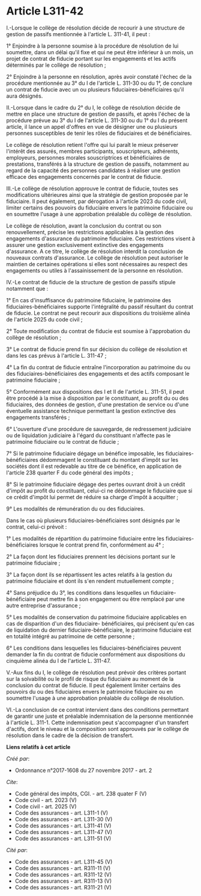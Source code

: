 # Article L311-42

I.-Lorsque le collège de résolution décide de recourir à une structure de gestion de passifs mentionnée à l'article L.
311-41, il peut : 

1° Enjoindre à la personne soumise à la procédure de résolution de lui soumettre, dans un délai qu'il fixe et qui ne peut
être inférieur à un mois, un projet de contrat de fiducie portant sur les engagements et les actifs déterminés par le collège
de résolution ; 

2° Enjoindre à la personne en résolution, après avoir constaté l'échec de la procédure mentionnée au 3° du I de l'article L.
311-30 ou du 1°, de conclure un contrat de fiducie avec un ou plusieurs fiduciaires-bénéficiaires qu'il aura désignés. 

II.-Lorsque dans le cadre du 2° du I, le collège de résolution décide de mettre en place une structure de gestion de passifs,
et après l'échec de la procédure prévue au 3° du I de l'article L. 311-30 ou du 1° du I du présent article, il lance un appel
d'offres en vue de désigner une ou plusieurs personnes susceptibles de tenir les rôles de fiduciaires et de bénéficiaires. 

Le collège de résolution retient l'offre qui lui paraît le mieux préserver l'intérêt des assurés, membres participants,
souscripteurs, adhérents, employeurs, personnes morales souscriptrices et bénéficiaires de prestations, transférés à la
structure de gestion de passifs, notamment au regard de la capacité des personnes candidates à réaliser une gestion efficace
des engagements concernés par le contrat de fiducie. 

III.-Le collège de résolution approuve le contrat de fiducie, toutes ses modifications ultérieures ainsi que la stratégie de
gestion proposée par le fiduciaire. Il peut également, par dérogation à l'article 2023 du code civil, limiter certains des
pouvoirs du fiduciaire envers le patrimoine fiduciaire ou en soumettre l'usage à une approbation préalable du collège de
résolution. 

Le collège de résolution, avant la conclusion du contrat ou son renouvellement, précise les restrictions applicables à la
gestion des engagements d'assurance du patrimoine fiduciaire. Ces restrictions visent à assurer une gestion exclusivement
extinctive des engagements d'assurance. A ce titre, le collège de résolution interdit la conclusion de nouveaux contrats
d'assurance. Le collège de résolution peut autoriser le maintien de certaines opérations si elles sont nécessaires au respect
des engagements ou utiles à l'assainissement de la personne en résolution. 

IV.-Le contrat de fiducie de la structure de gestion de passifs stipule notamment que : 

1° En cas d'insuffisance du patrimoine fiduciaire, le patrimoine des fiduciaires-bénéficiaires supporte l'intégralité du
passif résultant du contrat de fiducie. Le contrat ne peut recourir aux dispositions du troisième alinéa de l'article 2025 du
code civil ; 

2° Toute modification du contrat de fiducie est soumise à l'approbation du collège de résolution ; 

3° Le contrat de fiducie prend fin sur décision du collège de résolution et dans les cas prévus à l'article L. 311-47 ; 

4° La fin du contrat de fiducie entraîne l'incorporation au patrimoine du ou des fiduciaires-bénéficiaires des engagements et
des actifs composant le patrimoine fiduciaire ; 

5° Conformément aux dispositions des I et II de l'article L. 311-51, il peut être procédé à la mise à disposition par le
constituant, au profit du ou des fiduciaires, des données de gestion, d'une prestation de service ou d'une éventuelle
assistance technique permettant la gestion extinctive des engagements transférés ; 

6° L'ouverture d'une procédure de sauvegarde, de redressement judiciaire ou de liquidation judiciaire à l'égard du
constituant n'affecte pas le patrimoine fiduciaire ou le contrat de fiducie ; 

7° Si le patrimoine fiduciaire dégage un bénéfice imposable, les fiduciaires-bénéficiaires dédommagent le constituant du
montant d'impôt sur les sociétés dont il est redevable au titre de ce bénéfice, en application de l'article 238 quarter F du
code général des impôts ; 

8° Si le patrimoine fiduciaire dégage des pertes ouvrant droit à un crédit d'impôt au profit du constituant, celui-ci ne
dédommage le fiduciaire que si ce crédit d'impôt lui permet de réduire sa charge d'impôt à acquitter ; 

9° Les modalités de rémunération du ou des fiduciaires. 

Dans le cas où plusieurs fiduciaires-bénéficiaires sont désignés par le contrat, celui-ci prévoit : 

1° Les modalités de répartition du patrimoine fiduciaire entre les fiduciaires-bénéficiaires lorsque le contrat prend fin,
conformément au 4° ; 

2° La façon dont les fiduciaires prennent les décisions portant sur le patrimoine fiduciaire ; 

3° La façon dont ils se répartissent les actes relatifs à la gestion du patrimoine fiduciaire et dont ils s'en rendent
mutuellement compte ; 

4° Sans préjudice du 3°, les conditions dans lesquelles un fiduciaire-bénéficiaire peut mettre fin à son engagement ou être
remplacé par une autre entreprise d'assurance ; 

5° Les modalités de conservation du patrimoine fiduciaire applicables en cas de disparition d'un des fiduciaire-
bénéficiaires, qui précisent qu'en cas de liquidation du dernier fiduciaire-bénéficiaire, le patrimoine fiduciaire est en
totalité intégré au patrimoine de cette personne ; 

6° Les conditions dans lesquelles les fiduciaires-bénéficiaires peuvent demander la fin du contrat de fiducie conformément
aux dispositions du cinquième alinéa du I de l'article L. 311-47. 

V.-Aux fins du I, le collège de résolution peut prévoir des critères portant sur la solvabilité ou le profil de risque du
fiduciaire au moment de la conclusion du contrat de fiducie. Il peut également limiter certains des pouvoirs du ou des
fiduciaires envers le patrimoine fiduciaire ou en soumettre l'usage à une approbation préalable du collège de résolution. 

VI.-La conclusion de ce contrat intervient dans des conditions permettant de garantir une juste et préalable indemnisation de
la personne mentionnée à l'article L. 311-1. Cette indemnisation peut s'accompagner d'un transfert d'actifs, dont le niveau
et la composition sont approuvés par le collège de résolution dans le cadre de la décision de transfert.

**Liens relatifs à cet article**

_Créé par_:

  - Ordonnance n°2017-1608 du 27 novembre 2017 - art. 2

_Cite_:

  - Code général des impôts, CGI. - art. 238 quater F (V)
  - Code civil - art. 2023 (V)
  - Code civil - art. 2025 (V)
  - Code des assurances - art. L311-1 (V)
  - Code des assurances - art. L311-30 (V)
  - Code des assurances - art. L311-41 (V)
  - Code des assurances - art. L311-47 (V)
  - Code des assurances - art. L311-51 (V)

_Cité par_:

  - Code des assurances - art. L311-45 (V)
  - Code des assurances - art. R311-11 (V)
  - Code des assurances - art. R311-12 (V)
  - Code des assurances - art. R311-13 (V)
  - Code des assurances - art. R311-21 (V)

